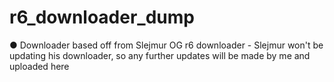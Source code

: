 # r6_downloader_dump
● Downloader based off from Slejmur OG r6 downloader - Slejmur won't be updating his downloader, so any further updates will be made by me and uploaded here
